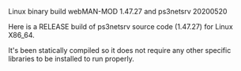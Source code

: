 Linux binary build webMAN-MOD 1.47.27 and ps3netsrv 20200520

Here is a RELEASE build of ps3netsrv source code (1.47.27) for Linux X86_64.

It's been statically compiled so it does not require any other specific libraries to be installed to run properly. 
